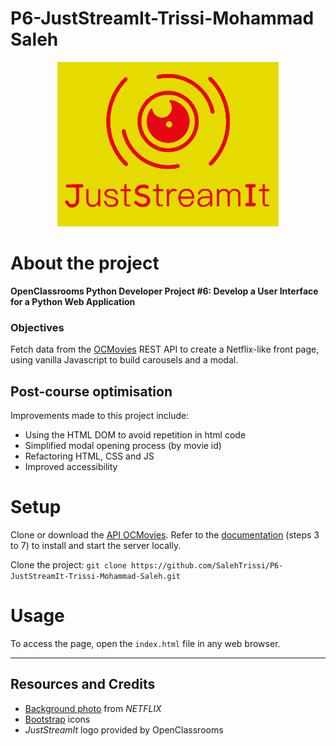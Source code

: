 # P6-JustStreamIt-Trissi-Mohammad Saleh

<!--suppress HtmlUnknownAnchorTarget -->
<p align="center">
  <img src="img/logo-JustStreamIt.png" alt="logo-JustStreamIt" style="filter: invert(13%) sepia(96%) saturate(4973%) hue-rotate(351deg) brightness(88%) contrast(106%);" />
</p>

# About the project

**OpenClassrooms Python Developer Project #6: Develop a User Interface for a Python Web Application**

### Objectives

Fetch data from the [OCMovies](https://github.com/OpenClassrooms-Student-Center/OCMovies-API-EN-FR) REST API to create a Netflix-like
front page, using vanilla Javascript to build carousels and a modal.

## Post-course optimisation

Improvements made to this project include:

- Using the HTML DOM to avoid repetition in html code
- Simplified modal opening process (by movie id)
- Refactoring HTML, CSS and JS
- Improved accessibility

# Setup

Clone or download the [API OCMovies](https://github.com/OpenClassrooms-Student-Center/OCMovies-API-EN-FR).
Refer to the [documentation](https://github.com/OpenClassrooms-Student-Center/OCMovies-API-EN-FR#option-2-installation-and-execution-without-pipenv-using-venv-and-pip)
(steps 3 to 7) to install and start the server locally.

Clone the project: `git clone https://github.com/SalehTrissi/P6-JustStreamIt-Trissi-Mohammad-Saleh.git`

# Usage

To access the page, open the `index.html` file in any web browser.

---

## Resources and Credits

- [Background photo](https://assets.nflxext.com/ffe/siteui/vlv3/70805ddd-f38c-4e25-94cd-b5015e444ee0/f88936a8-e6e7-4813-a16e-e405d8d71a45/FR-fr-20230508-popsignuptwoweeks-perspective_alpha_website_large.jpg) from _NETFLIX_
- [Bootstrap](https://icons.getbootstrap.com) icons
- _JustStreamIt_ logo provided by OpenClassrooms
